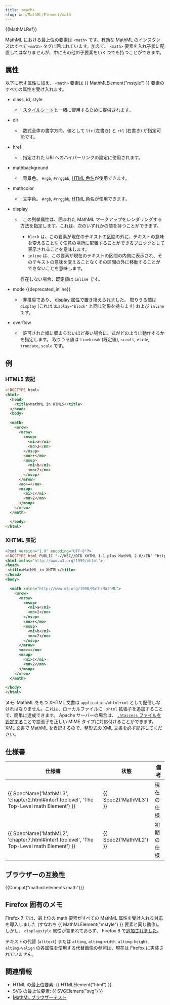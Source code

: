 ```yaml
---
title: <math>
slug: Web/MathML/Element/math
---
```

{{MathMLRef}}

MathML における最上位の要素は `<math>` です。有効な MathML のインスタンスはすべて `<math>` タグに囲まれています。加えて、 `<math>` 要素を入れ子状に配置してはなりませんが、中にその他の子要素をいくつでも持つことができます。

## 属性

以下に示す属性に加え、 `<math>` 要素は {{ MathMLElement("mstyle") }} 要素のすべての属性を受け入れます。

- class, id, style
  - : [スタイルシート](/ja/docs/CSS)と一緒に使用するために提供されます。
- dir
  - : 数式全体の書字方向。値として `ltr` (左書き) と `rtl` (右書き) が指定可能です。
- href
  - : 指定された URI へのハイパーリンクの設定に使用されます。
- mathbackground
  - : 背景色。 `#rgb`, `#rrggbb`, [HTML 色名](/ja/docs/CSS/color_value#Color_Keywords)が使用できます。
- mathcolor
  - : 文字色。 `#rgb`, `#rrggbb`, [HTML 色名](/ja/docs/CSS/color_value#Color_Keywords)が使用できます。
- display

  - : この列挙属性は、囲まれた MathML マークアップをレンダリングする方法を指定します。これは、次のいずれかの値を持つことができます。

    - `block` は、この要素が現在のテキストの区間の外に、テキストの意味を変えることなく任意の場所に配置することができるブロックとして表示されることを意味します。
    - `inline` は、この要素が現在のテキストの区間の内側に表示され、そのテキストの意味を変えることなくその区間の外に移動することができないことを意味します。

    存在しない場合、既定値は `inline` です。

- mode {{deprecated_inline}}
  - : 非推奨であり、 [display 属性](/ja/docs/MathML/Element/math#attr-display)で置き換えられました。
    取りうる値は `display` (これは `display="block"` と同じ効果を持ちます) および `inline` です。
- overflow
  - : 許可された幅に収まらないほど長い場合に、式がどのように動作するかを指定します。
    取りうる値は `linebreak` (既定値), `scroll`, `elide`, `truncate`, `scale` です。

## 例

### HTML5 表記

```html
<!DOCTYPE html>
<html>
  <head>
    <title>MathML in HTML5</title>
  </head>
  <body>

  <math>
    <mrow>
      <mrow>
        <msup>
          <mi>a</mi>
          <mn>2</mn>
        </msup>
        <mo>+</mo>
        <msup>
          <mi>b</mi>
          <mn>2</mn>
        </msup>
      </mrow>
      <mo>=</mo>
      <msup>
        <mi>c</mi>
        <mn>2</mn>
      </msup>
    </mrow>
  </math>

  </body>
</html>
```

### XHTML 表記

```xml
<?xml version="1.0" encoding="UTF-8"?>
<!DOCTYPE html PUBLIC "-//W3C//DTD XHTML 1.1 plus MathML 2.0//EN" "http://www.w3.org/Math/DTD/mathml2/xhtml-math11-f.dtd">
<html xmlns="http://www.w3.org/1999/xhtml">
<head>
 <title>MathML in XHTML</title>
</head>
<body>

  <math xmlns="http://www.w3.org/1998/Math/MathML">
    <mrow>
      <mrow>
        <msup>
          <mi>a</mi>
          <mn>2</mn>
        </msup>
        <mo>+</mo>
        <msup>
          <mi>b</mi>
          <mn>2</mn>
        </msup>
      </mrow>
      <mo>=</mo>
      <msup>
        <mi>c</mi>
        <mn>2</mn>
      </msup>
    </mrow>
  </math>

</body>
</html>
```

**メモ**: MathML をもつ XHTML 文書は `application/xhtml+xml` として配信しなければなりません。これは、ローカルファイルに `.xhtml` 拡張子を追加することで、簡単に達成できます。 Apache サーバーの場合は、 [`.htaccess` ファイルを設定する](http://httpd.apache.org/docs/2.4/mod/mod_mime.html#addtype)ことで拡張子を正しい MIME タイプに対応付けることができます。 XML 文書で MathML を表記するので、整形式の XML 文書を必ず記述してください。

## 仕様書

| 仕様書                                                                                                               | 状態                         | 備考       |
| -------------------------------------------------------------------------------------------------------------------- | ---------------------------- | ---------- |
| {{ SpecName('MathML3', 'chapter2.html#interf.toplevel', 'The Top-Level math Element') }} | {{ Spec2('MathML3') }} | 現在の仕様 |
| {{ SpecName('MathML2', 'chapter7.html#interf.toplevel', 'The Top-Level math Element') }} | {{ Spec2('MathML2') }} | 初期の仕様 |

## ブラウザーの互換性

{{Compat("mathml.elements.math")}}

## Firefox 固有のメモ

Firefox 7 では、最上位の math 要素がすべての MathML 属性を受け入れる対応を導入しました (すなわち {{ MathMLElement("mstyle") }} 要素と同じ動作)。しかし、 `displaystyle` 属性が含まれておらず、 Firefox 8 で[追加されました](https://bugzilla.mozilla.org/show_bug.cgi?id=669719)。

テキストの代替 (`alttext`) または `altimg`, `altimg-width`, `altimg-height`, `altimg-valign` の各属性を使用する代替画像の参照は、現在は Firefox に実装されていません。

## 関連情報

- HTML の最上位要素: {{ HTMLElement("html") }}
- SVG の最上位要素: {{ SVGElement("svg") }}
- [MathML ブラウザーテスト](http://eyeasme.com/Joe/MathML/MathML_browser_test.html)

